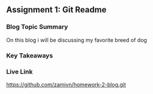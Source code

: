 ## Assignment 1: Git Readme

### Blog Topic Summary

On this blog i will be discussing my favorite breed of dog

### Key Takeaways

### Live Link

https://github.com/zamivn/homework-2-blog.git
